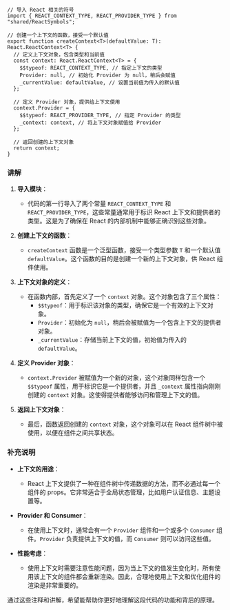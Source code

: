 ``` tsx
// 导入 React 相关的符号
import { REACT_CONTEXT_TYPE, REACT_PROVIDER_TYPE } from "shared/ReactSymbols";

// 创建一个上下文的函数，接受一个默认值
export function createContext<T>(defaultValue: T): React.ReactContext<T> {
  // 定义上下文对象，包含类型和当前值
  const context: React.ReactContext<T> = {
    $$typeof: REACT_CONTEXT_TYPE, // 指定上下文的类型
    Provider: null, // 初始化 Provider 为 null，稍后会赋值
    _currentValue: defaultValue, // 设置当前值为传入的默认值
  };

  // 定义 Provider 对象，提供给上下文使用
  context.Provider = {
    $$typeof: REACT_PROVIDER_TYPE, // 指定 Provider 的类型
    _context: context, // 将上下文对象赋值给 Provider
  };

  // 返回创建的上下文对象
  return context;
}
```

### 讲解

1. **导入模块**：

   - 代码的第一行导入了两个常量 `REACT_CONTEXT_TYPE` 和 `REACT_PROVIDER_TYPE`，这些常量通常用于标识 React 上下文和提供者的类型。这是为了确保在 React 的内部机制中能够正确识别这些对象。

2. **创建上下文的函数**：

   - `createContext` 函数是一个泛型函数，接受一个类型参数 `T` 和一个默认值 `defaultValue`。这个函数的目的是创建一个新的上下文对象，供 React 组件使用。

3. **上下文对象的定义**：

   - 在函数内部，首先定义了一个 `context` 对象。这个对象包含了三个属性：
     - `$$typeof`：用于标识该对象的类型，确保它是一个有效的上下文对象。
     - `Provider`：初始化为 `null`，稍后会被赋值为一个包含上下文的提供者对象。
     - `_currentValue`：存储当前上下文的值，初始值为传入的 `defaultValue`。

4. **定义 Provider 对象**：

   - `context.Provider` 被赋值为一个新的对象，这个对象同样包含一个 `$$typeof` 属性，用于标识它是一个提供者，并且 `_context` 属性指向刚刚创建的 `context` 对象。这使得提供者能够访问和管理上下文的值。

5. **返回上下文对象**：
   - 最后，函数返回创建的 `context` 对象，这个对象可以在 React 组件树中被使用，以便在组件之间共享状态。

### 补充说明

- **上下文的用途**：

  - React 上下文提供了一种在组件树中传递数据的方法，而不必通过每一个组件的 props。它非常适合于全局状态管理，比如用户认证信息、主题设置等。

- **Provider 和 Consumer**：

  - 在使用上下文时，通常会有一个 `Provider` 组件和一个或多个 `Consumer` 组件。`Provider` 负责提供上下文的值，而 `Consumer` 则可以访问这些值。

- **性能考虑**：
  - 使用上下文时需要注意性能问题，因为当上下文的值发生变化时，所有使用该上下文的组件都会重新渲染。因此，合理地使用上下文和优化组件的渲染是非常重要的。

通过这些注释和讲解，希望能帮助你更好地理解这段代码的功能和背后的原理。
